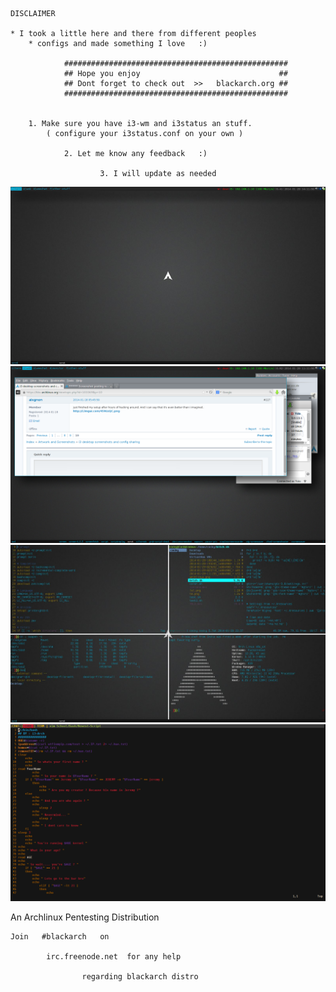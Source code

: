 	DISCLAIMER

	* I took a little here and there from different peoples 
		* configs and made something I love   :)

				##################################################
				## Hope you enjoy 								##
				## Dont forget to check out  >>   blackarch.org ##
				##################################################


		1. Make sure you have i3-wm and i3status an stuff.
 			( configure your i3status.conf on your own )

				2. Let me know any feedback   :)

						3. I will update as needed 

![ScreenShot](Screenshots/preview.png "Clean")
![ScreenShot](Screenshots/preview2.png "Fake Dirty")
![ScreenShot](Screenshots/preview3.png "Terminator setup")
![ScreenShot](Screenshots/preview4.png "Urxvt setup")

 An Archlinux Pentesting Distribution 

	Join   #blackarch   on    
			
			irc.freenode.net  for any help 
					
					regarding blackarch distro
